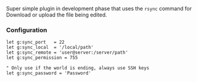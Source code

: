 Super simple plugin in development phase that uses the `rsync` command for
Download or upload the file being edited.

### Configuration
    let g:sync_port   = 22
    let g:sync_local  = '/local/path'
    let g:sync_remote = 'user@server:/server/path'
    let g:sync_permission = 755

    " Only use if the world is ending, always use SSH keys
    let g:sync_password = 'Password'

